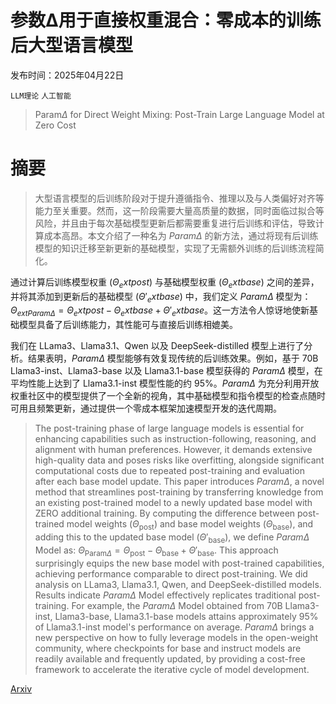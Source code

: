 # 参数Δ用于直接权重混合：零成本的训练后大型语言模型

发布时间：2025年04月22日

`LLM理论` `人工智能`

> Param$Δ$ for Direct Weight Mixing: Post-Train Large Language Model at Zero Cost

# 摘要

> 大型语言模型的后训练阶段对于提升遵循指令、推理以及与人类偏好对齐等能力至关重要。然而，这一阶段需要大量高质量的数据，同时面临过拟合等风险，并且由于每次基础模型更新后都需要重复进行后训练和评估，导致计算成本高昂。本文介绍了一种名为 $ParamΔ$ 的新方法，通过将现有后训练模型的知识迁移至新更新的基础模型，实现了无需额外训练的后训练流程简化。

通过计算后训练模型权重 ($Θ_	ext{post}$) 与基础模型权重 ($Θ_	ext{base}$) 之间的差异，并将其添加到更新后的基础模型 ($Θ'_	ext{base}$) 中，我们定义 $ParamΔ$ 模型为：$Θ_{	ext{Param}Δ} = Θ_	ext{post} - Θ_	ext{base} + Θ'_	ext{base}$。这一方法令人惊讶地使新基础模型具备了后训练能力，其性能可与直接后训练相媲美。

我们在 LLama3、Llama3.1、Qwen 以及 DeepSeek-distilled 模型上进行了分析。结果表明，$ParamΔ$ 模型能够有效复现传统的后训练效果。例如，基于 70B Llama3-inst、Llama3-base 以及 Llama3.1-base 模型获得的 $ParamΔ$ 模型，在平均性能上达到了 Llama3.1-inst 模型性能的约 95%。$ParamΔ$ 为充分利用开放权重社区中的模型提供了一个全新的视角，其中基础模型和指令模型的检查点随时可用且频繁更新，通过提供一个零成本框架加速模型开发的迭代周期。


> The post-training phase of large language models is essential for enhancing capabilities such as instruction-following, reasoning, and alignment with human preferences. However, it demands extensive high-quality data and poses risks like overfitting, alongside significant computational costs due to repeated post-training and evaluation after each base model update. This paper introduces $ParamΔ$, a novel method that streamlines post-training by transferring knowledge from an existing post-trained model to a newly updated base model with ZERO additional training. By computing the difference between post-trained model weights ($Θ_\text{post}$) and base model weights ($Θ_\text{base}$), and adding this to the updated base model ($Θ'_\text{base}$), we define $ParamΔ$ Model as: $Θ_{\text{Param}Δ} = Θ_\text{post} - Θ_\text{base} + Θ'_\text{base}$. This approach surprisingly equips the new base model with post-trained capabilities, achieving performance comparable to direct post-training. We did analysis on LLama3, Llama3.1, Qwen, and DeepSeek-distilled models. Results indicate $ParamΔ$ Model effectively replicates traditional post-training. For example, the $ParamΔ$ Model obtained from 70B Llama3-inst, Llama3-base, Llama3.1-base models attains approximately 95\% of Llama3.1-inst model's performance on average. $ParamΔ$ brings a new perspective on how to fully leverage models in the open-weight community, where checkpoints for base and instruct models are readily available and frequently updated, by providing a cost-free framework to accelerate the iterative cycle of model development.

[Arxiv](https://arxiv.org/abs/2504.21023)